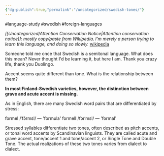 ```yaml
---
{"dg-publish":true,"permalink":"/uncategorized/swedish-tones/"}
---
```


#language-study #swedish #foreign-languages 

*[[Uncategorized/Attention Conservation Notice\|Attention conservation notice]]: mostly copy/paste from Wikipedia. I'm merely a person trying to learn this language, and doing so slowly.*
[wikipedia](https://en.wikipedia.org/wiki/Swedish_phonology#Stress_and_pitch?wprov=sfla1) 

Someone told me once that Swedish is a semitonal language. What does this mean? Never thought I'd be learning it, but here I am. Thank you crazy life, thank you Duolingo.

Accent seems quite different than tone. What is the relationship between them?

**In most Finland-Swedish varieties, however, the distinction between grave and acute accent is missing.**

As in English, there are many Swedish word pairs that are differentiated by stress:

formel /ˈfɔ̌rmɛl/ — 'formula'
formell /fɔrˈmɛl/ — 'formal'

Stressed syllables differentiate two tones, often described as pitch accents, or tonal word accents by Scandinavian linguists. They are called acute and grave accent, tone/accent 1 and tone/accent 2, or Single Tone and Double Tone. The actual realizations of these two tones varies from dialect to dialect.
